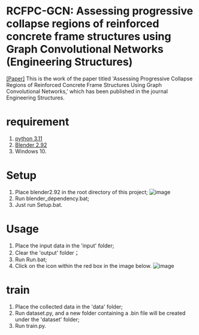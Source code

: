 # RCFPC-GCN: Assessing progressive collapse regions of reinforced concrete frame structures using Graph Convolutional Networks (Engineering Structures)
[[Paper]](https://doi.org/10.1016/j.engstruct.2024.119076)
This is the work of the paper titled 'Assessing Progressive Collapse Regions of Reinforced Concrete Frame Structures Using Graph Convolutional Networks,' which has been published in the journal Engineering Structures.
# requirement
1. [python 3.11](https://www.python.org/downloads/release/python-3118/)
2. [Blender 2.92](https://download.blender.org/release/Blender2.92/)
3. Windows 10.
# Setup
1. Place blender2.92 in the root directory of this project;
![image](https://github.com/user-attachments/assets/da6ec414-77f8-477d-8352-3cd1c1a1b830)
2. Run blender_dependency.bat;
3. Just run Setup.bat.
# Usage
1. Place the input data in the 'input' folder;
2. Clear the 'output' folder；
3. Run Run.bat;
4. Click on the icon within the red box in the image below.
![image](https://github.com/user-attachments/assets/5c4e25e0-c072-4c36-9b3e-697345cb694e)
# train
1. Place the collected data in the 'data' folder;
2. Run dataset.py, and a new folder containing a .bin file will be created under the 'dataset' folder;
3. Run train.py.

